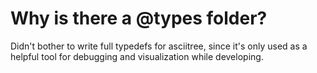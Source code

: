 # Why is there a @types folder?

Didn't bother to write full typedefs for asciitree, since it's only used as a helpful tool for
debugging and visualization while developing.
